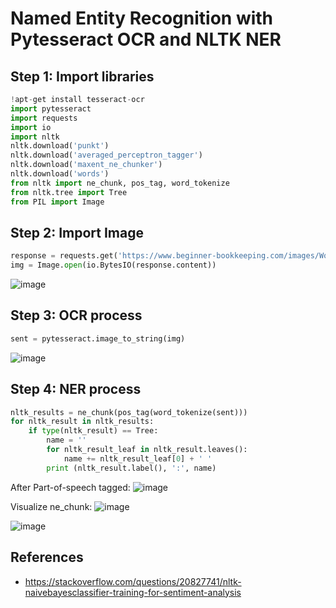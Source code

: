 # Named Entity Recognition with Pytesseract OCR and NLTK NER

## Step 1: Import libraries
```python
!apt-get install tesseract-ocr
import pytesseract
import requests
import io
import nltk
nltk.download('punkt')
nltk.download('averaged_perceptron_tagger')
nltk.download('maxent_ne_chunker')
nltk.download('words')
from nltk import ne_chunk, pos_tag, word_tokenize
from nltk.tree import Tree
from PIL import Image
```

## Step 2: Import Image
```python
response = requests.get('https://www.beginner-bookkeeping.com/images/Word_Receipt_Example.jpg')
img = Image.open(io.BytesIO(response.content))
```

![image](https://www.beginner-bookkeeping.com/images/Word_Receipt_Example.jpg)

## Step 3: OCR process
```python
sent = pytesseract.image_to_string(img)
```

![image](https://github.com/hughiephan/DPL/assets/16631121/87894933-7f89-4691-b30f-831278e0bff6)

## Step 4: NER process
```python
nltk_results = ne_chunk(pos_tag(word_tokenize(sent)))
for nltk_result in nltk_results:
    if type(nltk_result) == Tree:
        name = ''
        for nltk_result_leaf in nltk_result.leaves():
            name += nltk_result_leaf[0] + ' '
        print (nltk_result.label(), ':', name)
```

After Part-of-speech tagged:
![image](https://github.com/hughiephan/DPL/assets/16631121/c15286e9-2218-4bbe-9475-d477cc94cabd)

Visualize ne_chunk:
![image](https://github.com/hughiephan/DPL/assets/16631121/a228482a-4208-4926-b97e-850a35e663df)

![image](https://github.com/hughiephan/DPL/assets/16631121/390f5831-94b6-43ad-baba-24f95aa2b4d4)

## References
- https://stackoverflow.com/questions/20827741/nltk-naivebayesclassifier-training-for-sentiment-analysis
